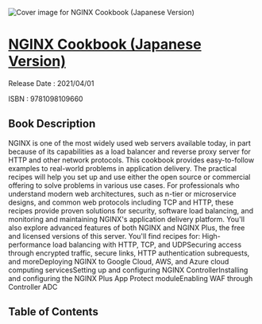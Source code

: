 ![Cover image for NGINX Cookbook (Japanese Version)](https://imgdetail.ebookreading.net/cover/cover/202109/EB9781098109660.jpg)

[NGINX Cookbook (Japanese Version)](https://ebookreading.net/view/book/NGINX+Cookbook+%28Japanese+Version%29-EB9781098109660_1.html "NGINX Cookbook (Japanese Version)")
====================================================================================================================

Release Date : 2021/04/01

ISBN : 9781098109660

Book Description
-----------------

NGINX is one of the most widely used web servers available today, in part because of its capabilities as a load balancer and reverse proxy server for HTTP and other network protocols. This cookbook provides easy-to-follow examples to real-world problems in application delivery. The practical recipes will help you set up and use either the open source or commercial offering to solve problems in various use cases.
For professionals who understand modern web architectures, such as n-tier or microservice designs, and common web protocols including TCP and HTTP, these recipes provide proven solutions for security, software load balancing, and monitoring and maintaining NGINX's application delivery platform. You'll also explore advanced features of both NGINX and NGINX Plus, the free and licensed versions of this server.
You'll find recipes for:
High-performance load balancing with HTTP, TCP, and UDPSecuring access through encrypted traffic, secure links, HTTP authentication subrequests, and moreDeploying NGINX to Google Cloud, AWS, and Azure cloud computing servicesSetting up and configuring NGINX ControllerInstalling and configuring the NGINX Plus App Protect moduleEnabling WAF through Controller ADC

Table of Contents
-----------------

